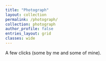 ```yaml
---
title: "Photograph"
layout: collection
permalink: /photograph/
collection: photograph
author_profile: false
entries_layout: grid
classes: wide
---
```


A few clicks (some by me and some of mine).
